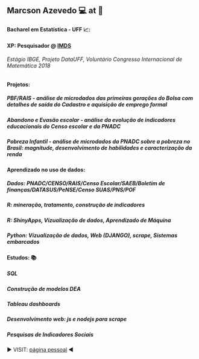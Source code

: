 ## Marcson Azevedo :computer: at :office:

#### Bacharel em Estatística - UFF  📈:
#### XP: Pesquisador @ [IMDS](https://imdsbrasil.org)
###### Estágio IBGE, Projeto DataUFF, Voluntário Congresso Internacional de Matemática 2018

#### Projetos: 
##### PBF/RAIS - análise de microdados das primeiras gerações do Bolsa com detalhes de saída do Cadastro e aquisição de emprego formal
##### Abandono e Evasão escolar - análise da evolução de indicadores educacionais do Censo escolar e da PNADC
##### Pobreza Infantil - análise de microdados da PNADC sobre a pobreza no Brasil: magnitude, desenvolvimento de habilidades e caracterização da renda


#### Aprendizado no uso de dados: 
##### Dados: PNADC/CENSO/RAIS/Censo Escolar/SAEB/Boletim de finanças/DATASUS/PeNSE/Censo SUAS/PNS/POF
##### R: mineração, tratamento, construção de indicadores
##### R: ShinyApps, Vizualização de dados, Aprendizado de Máquina
##### Python: Vizualização de dados, Web (DJANGO), scrape, Sistemas embarcados
#### Estudos: :books:
##### SQL
##### Construção de modelos DEA
##### Tableau dashboards
##### Desenvolvimento web: js e nodejs para scrape

##### Pesquisas de Indicadores Sociais
:arrow_forward:  VISIT: [página pessoal](https://marcsonaz.github.io/) :arrow_backward:
<!--
**MarcsonAz/MarcsonAz** is a ✨ _special_ ✨ repository because its `README.md` (this file) appears on your GitHub profile.

Here are some ideas to get you started:

- 🔭 I’m currently working on ...
- 🌱 I’m currently learning ...
- 👯 I’m looking to collaborate on ...
- 🤔 I’m looking for help with ...
- 💬 Ask me about ...
- 📫 How to reach me: ...
- 😄 Pronouns: ...
- ⚡ Fun fact: ...
-->
